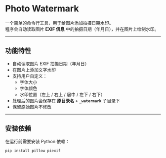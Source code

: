 # Photo Watermark

一个简单的命令行工具，用于给图片添加拍摄日期水印。  
程序会自动读取图片 **EXIF 信息** 中的拍摄日期（年月日），并在图片上绘制水印。  

---

## 功能特性
- 自动读取图片 EXIF 拍摄日期（年月日）
- 在图片上添加文字水印
- 支持用户自定义：
  - 字体大小
  - 字体颜色
  - 水印位置（左上 / 右上 / 居中 / 左下 / 右下）
- 处理后的图片会保存在 **原目录名 + `_watermark`** 子目录下
- 保留原始图片不修改  

---

## 安装依赖
在运行前需要安装 Python 依赖：
```bash
pip install pillow piexif
